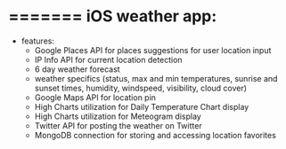 =======
iOS weather app:
=======
- features:
    - Google Places API for places suggestions for user location input
    - IP Info API for current location detection
    - 6 day weather forecast
    - weather specifics (status, max and min temperatures, sunrise and sunset times, humidity, windspeed, visibility, cloud cover)
    - Google Maps API for location pin
    - High Charts utilization for Daily Temperature Chart display
    - High Charts utilization for Meteogram display
    - Twitter API for posting the weather on Twitter
    - MongoDB connection for storing and accessing location favorites
